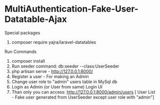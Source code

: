 # MultiAuthentication-Fake-User-Datatable-Ajax

Special packages
1. composer require yajra/laravel-datatables

Run Commands 
1. composer install
2. Run seeder command: db:seeder --class:UserSeeder
3. php artisan serve - http://127.0.0.1:8000/
4. Register a user - For making an Admin
5. Change user role to "admin" users table in MySql db 
6. Login as Admin (or User from same) Login UI
7. Than only you can access: http://127.0.0.1:8000/admin/users [ User List - Fake user generated from UserSeeder except user role with "admin"]
